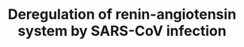 ---
annotations:
- id: CL:0000003
  parent: native cell
  type: Cell Type Ontology
  value: native cell
- id: DOID:934
  parent: disease by infectious agent
  type: Disease Ontology
  value: viral infectious disease
- id: PW:0000125
  parent: signaling pathway
  type: Pathway Ontology
  value: G protein mediated signaling pathway
authors:
- Jdoijen
- Egonw
- DeSl
- Eweitz
communities:
- COVID19
description: The spike protein of SARS-CoV down regulates ACE2, leading to deregulation
  of the renin-angiotensin system. This deregulation can be the cause of lung injury
  that is linked to SARS-CoV infection. This work was done in a mouse model.
last-edited: 2022-01-03
organisms:
- Mus musculus
redirect_from:
- /index.php/Pathway:WP4965
- /instance/WP4965
revision: null
schema-jsonld:
- '@context': https://schema.org/
  '@id': https://wikipathways.github.io/pathways/WP4965.html
  '@type': Dataset
  creator:
    '@type': Organization
    name: WikiPathways
  description: The spike protein of SARS-CoV down regulates ACE2, leading to deregulation
    of the renin-angiotensin system. This deregulation can be the cause of lung injury
    that is linked to SARS-CoV infection. This work was done in a mouse model.
  keywords:
  - Ace
  - Ace2
  - Agtr1a
  - Agtr2
  - Angiotensin I
  - Angiotensin II
  - Angiotensin-(1-7)
  - Angiotensin-(1-9)
  - Angiotensinogen
  - Lung injury
  license: CC0
  name: Deregulation of renin-angiotensin system by SARS-CoV infection
seo: CreativeWork
title: Deregulation of renin-angiotensin system by SARS-CoV infection
wpid: WP4965
---